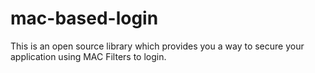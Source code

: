 # mac-based-login
This is an open source library which provides you a way to secure your application using MAC Filters to login. 

